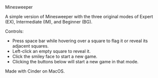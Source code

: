 Minesweeper

A simple version of Minesweeper with the three
original modes of Expert (EX), Intermediate (IM), 
and Beginner (BG). 

Controls:
* Press space bar while hovering over a square to flag
  it or reveal its adjacent squares.
* Left-click an empty square to reveal it.
* Click the smiley face to start a new game.
* Clicking the buttons below will start a new game 
in that mode.

Made with Cinder on MacOS.
